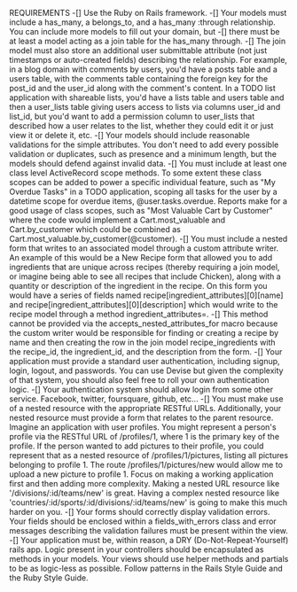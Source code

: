 REQUIREMENTS
-[] Use the Ruby on Rails framework.
-[] Your models must include a has_many, a belongs_to, and a has_many :through relationship. You can include more models to fill out your domain, but 
-[] there must be at least a model acting as a join table for the has_many through.
-[] The join model must also store an additional user submittable attribute (not just timestamps or auto-created fields) describing the relationship. For example, in a blog domain with comments by users, you'd have a posts table and a users table, with the comments table containing the foreign key for the post_id and the user_id along with the comment's content. In a TODO list application with shareable lists, you'd have a lists table and users table and then a user_lists table giving users access to lists via columns user_id and list_id, but you'd want to add a permission column to user_lists that described how a user relates to the list, whether they could edit it or just view it or delete it, etc.
-[] Your models should include reasonable validations for the simple attributes. You don't need to add every possible validation or duplicates, such as presence and a minimum length, but the models should defend against invalid data.
-[] You must include at least one class level ActiveRecord scope methods. To some extent these class scopes can be added to power a specific individual feature, such as "My Overdue Tasks" in a TODO application, scoping all tasks for the user by a datetime scope for overdue items, @user.tasks.overdue. Reports make for a good usage of class scopes, such as "Most Valuable Cart by Customer" where the code would implement a Cart.most_valuable and Cart.by_customer which could be combined as Cart.most_valuable.by_customer(@customer).
-[] You must include a nested form that writes to an associated model through a custom attribute writer. An example of this would be a New Recipe form that allowed you to add ingredients that are unique across recipes (thereby requiring a join model, or imagine being able to see all recipes that include Chicken), along with a quantity or description of the ingredient in the recipe. On this form you would have a series of fields named recipe[ingredient_attributes][0][name] and recipe[ingredient_attributes][0][description] which would write to the recipe model through a method ingredient_attributes=. 
-[] This method cannot be provided via the accepts_nested_attributes_for macro because the custom writer would be responsible for finding or creating a recipe by name and then creating the row in the join model recipe_ingredients with the recipe_id, the ingredient_id, and the description from the form.
-[] Your application must provide a standard user authentication, including signup, login, logout, and passwords. You can use Devise but given the complexity of that system, you should also feel free to roll your own authentication logic.
-[] Your authentication system should allow login from some other service. Facebook, twitter, foursquare, github, etc...
-[] You must make use of a nested resource with the appropriate RESTful URLs. Additionally, your nested resource must provide a form that relates to the parent resource. Imagine an application with user profiles. You might represent a person's profile via the RESTful URL of /profiles/1, where 1 is the primary key of the profile. If the person wanted to add pictures to their profile, you could represent that as a nested resource of /profiles/1/pictures, listing all pictures belonging to profile 1. The route /profiles/1/pictures/new would allow me to upload a new picture to profile 1. Focus on making a working application first and then adding more complexity. Making a nested URL resource like '/divisions/:id/teams/new' is great. Having a complex nested resource like 'countries/:id/sports/:id/divisions/:id/teams/new' is going to make this much harder on you.
-[] Your forms should correctly display validation errors. Your fields should be enclosed within a fields_with_errors class and error messages describing the validation failures must be present within the view.
-[] Your application must be, within reason, a DRY (Do-Not-Repeat-Yourself) rails app. Logic present in your controllers should be encapsulated as methods in your models. Your views should use helper methods and partials to be as logic-less as possible. Follow patterns in the Rails Style Guide and the Ruby Style Guide.
